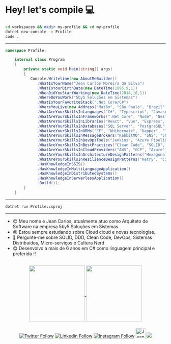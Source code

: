 # Hey! let's compile 💻

```bash
cd workspaces && mkdir my-profile && cd my-profile
dotnet new console -n Profile
code .
```

---

```cs
namespace Profile;

    internal class Program
    {
        private static void Main(string[] args)
        {
           Console.Writeline(new AboutMeBuilder()
              .WhatIsYourName("Jean Carlos Moreira da Silva")
              .WhatIsYourBirthDate(new DateTime(1995,9,1))
              .WhenDidYouStartWorking(new DateTime(2014,10,1))
              .WhereDoYouWork("5by5 Soluções em Sistemas")
              .WhatIsYourFavoriteStack(".Net Core/C#")
              .WhereYouLive(new Address("Matão", "São Paulo", "Brazil"))
              .WhatAreYourSkillsInLanguages("C#", "Typescript", "Javascript", "Python", "Powershell", "Shell")
              .WhatAreYourSkillsInFrameworks(".Net Core", "Node", "Nest", "Angular", "Rebus", "Ionic")
              .WhatAreYourSkillsInLibraries("React", "Vue", "Express", "AutoMapper", "MediatoR")
              .WhatAreYourSkillsInDatabases("SQL Server", "PostgreSQL", "MongoDB", "DynamoDB", "Redis", "Firestore")
              .WhatAreYourSkillsInORMs("EF", "NHibernate", "Dapper", "TypeORM", "Mongoose")
              .WhatAreYourSkillsInMessageBrokers("RabbitMQ", "SNS", "SQS", "Google Pub/Sub", "Azure Service Bus")
              .WhatAreYourSkillsInDevOpsTools("Jenkins", "Azure Pipelines", "Github Actions", "Spinnaker", "Terraforms")
              .WhatAreYourSkillsInBestPractices("Clean Code", "SOLID", "TDD", "Clean Architecture", "DDD")
              .WhatAreYourSkillsInCloudProviders("AWS", "GCP", "Azure")
              .WhatAreYourSkillsInArchitectureDesignPatterns("Hexagonal", "MicroServices", "Event Sourcing", "CQRS")
              .WhatAreYourSkillsInResilienceDesignPatterns("Retry", "Circuit Breaker", "Fallback", "Timeout", "SAGA")
              .HasKnowledgeInSSIS()
              .HasKnowledgeInMultiLanguageApplication()
              .HasKnowledgeInDistributedSystems()
              .HasKnowledgeInServerlessApplication()
              .Build());
        }
    }
```

---

```bash
dotnet run Profile.csproj
```

---

- :blush: Meu nome é Jean Carlos, atualmente atuo como Arquiteto de Software na empresa 5by5 Soluções em Sistemas
- :stuck_out_tongue_closed_eyes: Estou sempre estudando sobre Cloud cloud e novas tecnologias.
- :speech_balloon: Pergunte-me sobre  SOLID, DDD, Clean Code, DevOps, Sistemas Distribuídos, Micro-serviços e Cultura Nerd
- :yum: Desenvolvo a mais de 6 anos em C# como linguagem principal e preferida !!

<h2>
<p align=center>
  <a href="https://github.com/anuraghazra/github-readme-stats" title="Top Langs">
    <img height=175 align="center" src="https://github-readme-stats.vercel.app/api/top-langs/?username=jcmdsbr&layout=compact&theme=gotham">
  </a>
  <a href="https://github.com/anuraghazra/github-readme-stats" title="About Me">
  <img height=175 align="center" src="https://github-readme-stats.vercel.app/api?username=jcmdsbr&show_icons=true&layout=compact&theme=gotham" />
  </a>
</p>
</h2>

<p align="center">
  <a href="https://twitter.com/jcmdsbr">
  <img  src="https://img.shields.io/twitter/follow/jcmdsbr?color=%231DA1F2&amp;label=Follow%20me&amp;logo=Twitter&amp;style=for-the-badge" alt="Twitter Follow"></a> 
  <a href="https://linkedin.com/in/jcmdsbr"><img src="https://img.shields.io/badge/Follow%20me%20-blue?style=for-the-badge&logo=Linkedin" alt="Linkedin Follow"></a> 
  <a href="https://instagram.com/jcmdsbr"><img src="https://img.shields.io/badge/Follow%20me%20-black?style=for-the-badge&logo=Instagram&logoColor=%231DA1F2" alt="Instagram Follow"></a>
  <a href="https://dev.to/jcmdsbr">
  <img src="https://d2fltix0v2e0sb.cloudfront.net/dev-badge.svg" alt="Jean Carlos's DEV Community Profile" height="30" width="30">
  </a>
  <a href="https://app.rocketseat.com.br/me/jcmdsbr">
  <img src="https://img.shields.io/static/v1?label=Blog&message=Rocketseat&color=7159c1&style=for-the-badge&logo=ghost"/> 
  </a>
</p>
